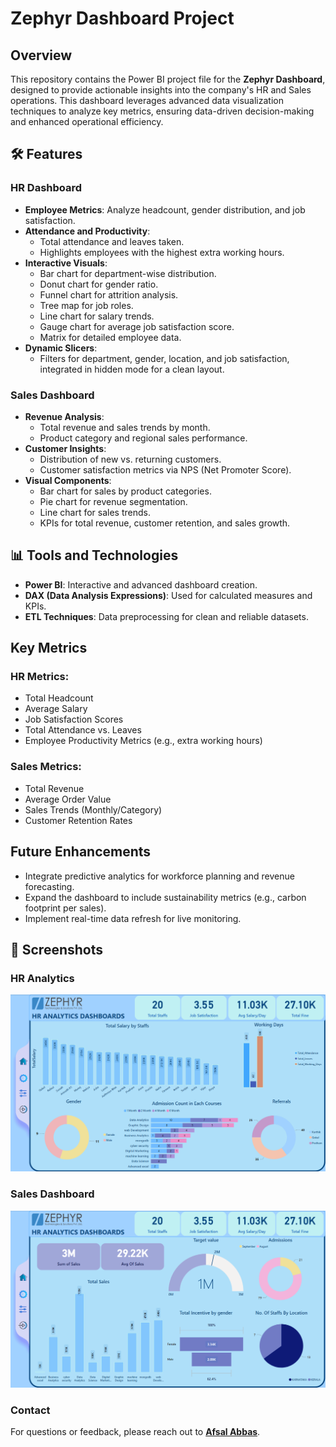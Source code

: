 # Zephyr Dashboard Project

## Overview
This repository contains the Power BI project file for the **Zephyr Dashboard**, designed to provide actionable insights into the company's HR and Sales operations. This dashboard leverages advanced data visualization techniques to analyze key metrics, ensuring data-driven decision-making and enhanced operational efficiency.

## 🛠️ Features
### HR Dashboard
- **Employee Metrics**: Analyze headcount, gender distribution, and job satisfaction.
- **Attendance and Productivity**:
  - Total attendance and leaves taken.
  - Highlights employees with the highest extra working hours.
- **Interactive Visuals**:
  - Bar chart for department-wise distribution.
  - Donut chart for gender ratio.
  - Funnel chart for attrition analysis.
  - Tree map for job roles.
  - Line chart for salary trends.
  - Gauge chart for average job satisfaction score.
  - Matrix for detailed employee data.
- **Dynamic Slicers**:
  - Filters for department, gender, location, and job satisfaction, integrated in hidden mode for a clean layout.

### Sales Dashboard
- **Revenue Analysis**:
  - Total revenue and sales trends by month.
  - Product category and regional sales performance.
- **Customer Insights**:
  - Distribution of new vs. returning customers.
  - Customer satisfaction metrics via NPS (Net Promoter Score).
- **Visual Components**:
  - Bar chart for sales by product categories.
  - Pie chart for revenue segmentation.
  - Line chart for sales trends.
  - KPIs for total revenue, customer retention, and sales growth.

## 📊 Tools and Technologies
- **Power BI**: Interactive and advanced dashboard creation.
- **DAX (Data Analysis Expressions)**: Used for calculated measures and KPIs.
- **ETL Techniques**: Data preprocessing for clean and reliable datasets.

## Key Metrics
### HR Metrics:
- Total Headcount
- Average Salary
- Job Satisfaction Scores
- Total Attendance vs. Leaves
- Employee Productivity Metrics (e.g., extra working hours)

### Sales Metrics:
- Total Revenue
- Average Order Value
- Sales Trends (Monthly/Category)
- Customer Retention Rates

## Future Enhancements
- Integrate predictive analytics for workforce planning and revenue forecasting.
- Expand the dashboard to include sustainability metrics (e.g., carbon footprint per sales).
- Implement real-time data refresh for live monitoring.


## 📸 Screenshots
### HR Analytics
![HR Dashboard](https://github.com/Rakeek/PowerBI-Dashboards/blob/main/Zephyr%20HR%20%26%20Sales%20Dashboard/HR%20Dashboard.png)

### Sales Dashboard
![Sales Dashboard](https://github.com/Rakeek/PowerBI-Dashboards/blob/main/Zephyr%20HR%20%26%20Sales%20Dashboard/Sales%20Dashboard.png)

### Contact
For questions or feedback, please reach out to **[Afsal Abbas](mailto:afsuafsal7777@gmail.com)**.

